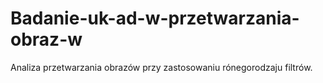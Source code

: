 # Badanie-uk-ad-w-przetwarzania-obraz-w
Analiza przetwarzania obrazów przy zastosowaniu rónegorodzaju filtrów. 

